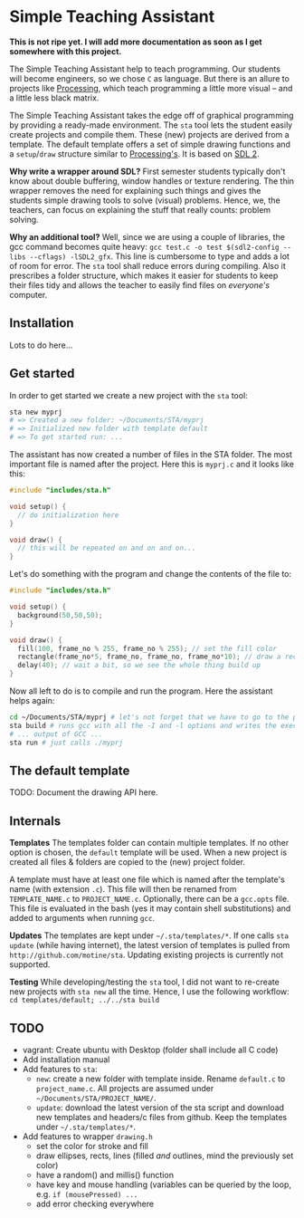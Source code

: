 # Simple Teaching Assistant

**This is not ripe yet. I will add more documentation as soon as I get somewhere with this project.**

The Simple Teaching Assistant help to teach programming.
Our students will become engineers, so we chose `C` as language.
But there is an allure to projects like [Processing](https://processing.org/), which teach programming a little more visual – and a little less black matrix.

The Simple Teaching Assistant takes the edge off of graphical programming by providing a ready-made environment.
The `sta` tool lets the student easily create projects and compile them.
These (new) projects are derived from a template. 
The default template offers a set of simple drawing functions and a `setup`/`draw` structure similar to [Processing's](https://processing.org/examples/loop.html).
It is based on [SDL 2](https://www.libsdl.org/).

**Why write a wrapper around SDL?**
First semester students typically don't know about double buffering, window handles or texture rendering.
The thin wrapper removes the need for explaining such things and gives the students simple drawing tools to solve (visual) problems.
Hence, we, the teachers, can focus on explaining the stuff that really counts: problem solving.

**Why an additional tool?**
Well, since we are using a couple of libraries, the gcc command becomes quite heavy: `gcc test.c -o test $(sdl2-config --libs --cflags) -lSDL2_gfx`.
This line is cumbersome to type and adds a lot of room for error. The `sta` tool shall reduce errors during compiling.
Also it prescribes a folder structure, which makes it easier for students to keep their files tidy and allows the teacher to easily find files on _everyone's_ computer.

## Installation

Lots to do here...

<!-- * on mac: i installed `brew install sdl2 sdl2_gfx` -->

<!-- I need gfx for drawing ellipses. -->
<!-- for reference: open /usr/local/Cellar/sdl2_gfx/1.0.0/include/ -->

## Get started

In order to get started we create a new project with the `sta` tool:

```bash
sta new myprj
# => Created a new folder: ~/Documents/STA/myprj
# => Initialized new folder with template default
# => To get started run: ...
```

The assistant has now created a number of files in the STA folder. The most important file is named after the project. Here this is `myprj.c` and it looks like this:

```c
#include "includes/sta.h"

void setup() {
  // do initialization here
}

void draw() {
  // this will be repeated on and on and on...
}
```

Let's do something with the program and change the contents of the file to:

```c
#include "includes/sta.h"

void setup() {
  background(50,50,50);
}

void draw() {
  fill(100, frame_no % 255, frame_no % 255); // set the fill color
  rectangle(frame_no*5, frame_no, frame_no, frame_no*10); // draw a rectangle (filled with stroke)
  delay(40); // wait a bit, so we see the whole thing build up
}
```

Now all left to do is to compile and run the program. Here the assistant helps again:

```bash
cd ~/Documents/STA/myprj # let's not forget that we have to go to the project first
sta build # runs gcc with all the -I and -l options and writes the executable to myprj
# ... output of GCC ...
sta run # just calls ./myprj
```

## The default template

TODO: Document the drawing API here.

## Internals

**Templates**
The templates folder can contain multiple templates.
If no other option is chosen, the `default` template will be used.
When a new project is created all files & folders are copied to the (new) project folder.

A template must have at least one file which is named after the template's name (with extension `.c`).
This file will then be renamed from `TEMPLATE_NAME.c` to `PROJECT_NAME.c`.
Optionally, there can be a `gcc.opts` file. This file is evaluated in the bash (yes it may contain shell substitutions) and added to arguments when running `gcc`.

**Updates**
The templates are kept under `~/.sta/templates/*`. If one calls `sta update` (while having internet), the latest version of templates is pulled from `http://github.com/motine/sta`.
Updating existing projects is currently not supported.

**Testing**
While developing/testing the `sta` tool, I did not want to re-create new projects with `sta new` all the time.
Hence, I use the following workflow: `cd templates/default; ../../sta build`

## TODO

* vagrant: Create ubuntu with Desktop (folder shall include all C code)
* Add installation manual
* Add features to `sta`:
  * `new`: create a new folder with template inside.
    Rename `default.c` to `project_name.c`.
    All projects are assumed under `~/Documents/STA/PROJECT_NAME/`.
  * `update`: download the latest version of the sta script and download new templates and headers/c files from github.
    Keep the templates under `~/.sta/templates/*`.
* Add features to wrapper `drawing.h`
  * set the color for stroke and fill
  * draw ellipses, rects, lines (filled _and_ outlines, mind the previously set color)
  * have a random() and millis() function
  * have key and mouse handling (variables can be queried by the loop, e.g. `if (mousePressed) ...`
  * add error checking everywhere

